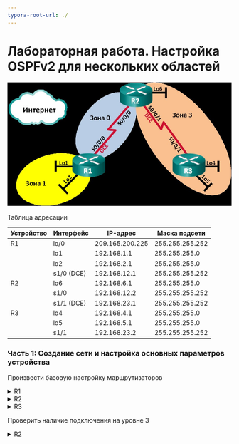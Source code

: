 ```yaml
---
typora-root-url: ./
---
```


# Лабораторная работа. Настройка OSPFv2 для нескольких областей

![Топология](work_dir/top.jpg)

Таблица адресации

| Устройство | Интерфейс | IP-адрес | Маска подсети |
| ---------- | --------- | -------- | ------------- |
| R1       | lo/0 | 209.165.200.225 | 255.255.255.252 |
|  | lo1 | 192.168.1.1 | 255.255.255.0 |
|	   	     | lo2 | 192.168.2.1 | 255.255.255.0 |
|	| s1/0 (DCE) | 192.168.12.1 | 255.255.255.252 |
| R2         | lo6 | 192.168.6.1 | 255.255.255.0 |
|  | s1/0 | 192.168.12.2 | 255.255.255.252 |
|  | s1/1 (DCE) | 192.168.23.1 | 255.255.255.252 |
| R3       | lo4 | 192.168.4.1     | 255.255.255.0   |
|  | lo5 | 192.168.5.1     | 255.255.255.0   |
|  | s1/1 | 192.168.23.2    | 255.255.255.252 |

### Часть 1:   Создание сети и настройка основных параметров устройства

Произвести базовую настройку маршрутизаторов



<details>
 <summary>R1</summary>

``` bash

Router>en
Router#conf t
Router(config)#hostname R1
R1(config)#no logging console
R1(config)#no ip domain-lookup
R1(config)#service password-encryption 
R1(config)#enable secret class
R1(config)#line console 0
R1(config-line)#password cisco
R1(config-line)#logging synchronous
R1(config-line)#login
R1(config-line)#exit
R1(config)#line vty 0 4
R1(config-line)#password cisco
R1(config-line)#logging synchronous
R1(config-line)#login
R1(config-line)#exit
R1(config)#int lo0
R1(config-if)#ip address 209.165.200.225 255.255.255.252
R1(config-if)#description internet
R1(config-if)#no shutdown
R1(config-if)#exit
R1(config)#int lo1
R1(config-if)#ip address 192.168.1.1 255.255.255.0
R1(config-if)#no shutdown
R1(config-if)#exit
R1(config)#int lo2
R1(config-if)#ip address 192.168.2.1 255.255.255.0
R1(config-if)#no shutdown
R1(config-if)#exit
R1(config)#int s1/0
R1(config-if)#ip address 192.168.12.1 255.255.255.252
R1(config-if)#clock rate 128000
R1(config-if)#no shutdown
R1(config-if)#end
R1#wr
Building configuration...
[OK]
R1#

```
</details>

<details>
 <summary>R2</summary>

``` bash

Router>en
Router#conf t
Router(config)#hostname R2
R2(config)#no logging console
R2(config)#no ip domain-lookup
R2(config)#service password-encryption 
R2(config)#enable secret class
R2(config)#line console 0
R2(config-line)#password cisco
R2(config-line)#logging synchronous
R2(config-line)#login
R2(config-line)#exit
R2(config)#line vty 0 4
R2(config-line)#password cisco
R2(config-line)#logging synchronous
R2(config-line)#login
R2(config-line)#exit
R2(config)#int lo6
R2(config-if)#ip address 192.168.6.1 255.255.255.0
R2(config-if)#no shutdown
R2(config-if)#exit
R2(config)#int s1/0
R2(config-if)#ip address 192.168.12.2 255.255.255.252
R2(config-if)#no shutdown
R2(config-if)#exit
R2(config)#int s1/1
R2(config-if)#ip address 192.168.23.1 255.255.255.252
R2(config-if)#clock rate 128000
R2(config-if)#no shutdown
R2(config-if)#end
R2#wr
Building configuration...
[OK]
R2#

```
</details>

<details>
 <summary>R3</summary>

``` bash

Router>en
Router#conf t
Router(config)#hostname R3
R3(config)#no logging console
R3(config)#no ip domain-lookup
R3(config)#service password-encryption 
R3(config)#enable secret class
R3(config)#line console 0
R3(config-line)#password cisco
R3(config-line)#logging synchronous
R3(config-line)#login
R3(config-line)#exit
R3(config)#line vty 0 4
R3(config-line)#password cisco
R3(config-line)#logging synchronous
R3(config-line)#login
R3(config-line)#exit
R3(config)#int lo4
R3(config-if)#ip address 192.168.4.1 255.255.255.0
R3(config-if)#no shutdown
R3(config-if)#exit
R3(config)#int lo5
R3(config-if)#ip address 192.168.5.1 255.255.255.0
R3(config-if)#no shutdown
R3(config-if)#exit
R3(config)#int s1/1
R3(config-if)#ip address 192.168.23.2 255.255.255.252
R3(config-if)#no shutdown
R3(config-if)#end
R3#wr
Building configuration...
[OK]

```
</details>

Проверить  наличие подключения на уровне 3


<details>
 <summary>R2</summary>

![R2sh-ip-int-bri+ping-R1-R3](/work_dir/R2sh-ip-int-bri+ping-R1-R3.jpg
```

</details>

